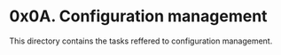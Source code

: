 # 0x0A. Configuration management
This directory contains the tasks reffered to configuration management.
